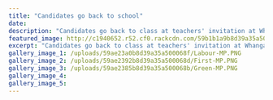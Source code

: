 ```yaml
---
title: "Candidates go back to school"
date: 
description: "Candidates go back to class at teachers' invitation at Whanganui High School..."
featured_image: http://c1940652.r52.cf0.rackcdn.com/59b1b1a9b8d39a35a50009d2/National-MP.jpg
excerpt: "Candidates go back to class at teachers' invitation at Whanganui High School."
gallery_image_1: /uploads/59ae23a0b8d39a35a500068f/Labour-MP.PNG
gallery_image_2: /uploads/59ae2392b8d39a35a500068d/First-MP.PNG
gallery_image_3: /uploads/59ae2385b8d39a35a500068b/Green-MP.PNG
gallery_image_4: 
gallery_image_5: 
---
```

